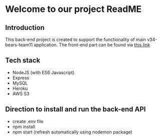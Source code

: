 # Welcome to our project ReadME

## Introduction
This back-end project is created to support the functionality of main v34-bears-team11 application. The front-end part can be found via [this link](https://github.com/chingu-voyages/v34-bears-team-11)

## Tech stack
- NodeJS (with ES6 Javascript)
- Express
- MySQL
- Heroku
- AWS S3

## Direction to install and run the back-end API
- create .env file
- npm install
- npm start (refresh automatically using nodemon package) 


